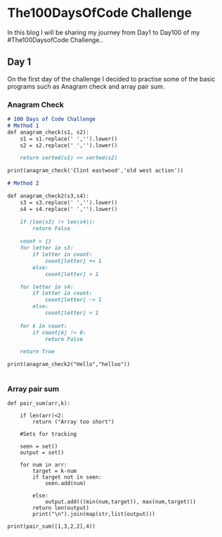 # The100DaysOfCode Challenge

In this blog I will be sharing my journey from Day1 to Day100 of my #The100DaysofCode Challenge..


## Day 1

On the first day of the challenge I decided to practise some of the basic programs such as Anagram check and array pair sum.

### Anagram Check
```markdown
# 100 Days of Code Challenge
# Method 1
def anagram_check(s1, s2):
    s1 = s1.replace(' ','').lower()
    s2 = s2.replace(' ','').lower()

    return sorted(s1) == sorted(s2)

print(anagram_check('Clint eastwood','old west action'))

# Method 2

def anagram_check2(s3,s4):
    s3 = s3.replace(' ','').lower()
    s4 = s4.replace(' ','').lower()

    if (len(s3) != len(s4)):
        return False
    
    count = {}
    for letter in s3:
        if letter in count:
            count[letter] += 1
        else:
            count[letter] = 1

    for letter in s4:
        if letter in count:
            count[letter] -= 1
        else:
            count[letter] = 1
    
    for k in count:
        if count[k] != 0:
            return False

    return True

print(anagram_check2("Hello","helloo"))
    
```

### Array pair sum
```
def pair_sum(arr,k):

    if len(arr)<2:
        return ("Array too short")
    
    #Sets for tracking

    seen = set()
    output = set()

    for num in arr:
        target = k-num
        if target not in seen:
            seen.add(num)

        else:
            output.add(((min(num,target)), max(num,target)))
        return len(output)
        print("\n").join(map(str,list(output)))

print(pair_sum([1,3,2,2],4))
```



